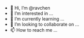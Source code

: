 - 👋 Hi, I’m @ravchen
- 👀 I’m interested in ...
- 🌱 I’m currently learning ...
- 💞️ I’m looking to collaborate on ...
- 📫 How to reach me ...

<!---
ravchen/ravchen is a ✨ special ✨ repository because its `README.md` (this file) appears on your GitHub profile.
You can click the Preview link to take a look at your changes.
--->
